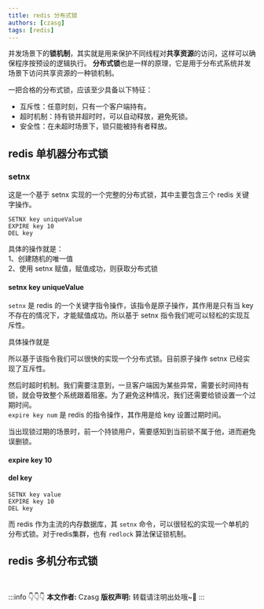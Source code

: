 ```yaml
---
title: redis 分布式锁
authors: [czasg]
tags: [redis]
---
```


<!--
https://juejin.cn/post/6936956908007850014
-->

并发场景下的**锁机制**，其实就是用来保护不同线程对**共享资源**的访问，这样可以确保程序按预设的逻辑执行。
**分布式锁**也是一样的原理，它是用于分布式系统并发场景下访问共享资源的一种锁机制。   

一把合格的分布式锁，应该至少具备以下特征：
* 互斥性：任意时刻，只有一个客户端持有。
* 超时机制：持有锁并超时时，可以自动释放，避免死锁。
* 安全性：在未超时场景下，锁只能被持有者释放。

<!--truncate-->

## redis 单机器分布式锁
### setnx
这是一个基于 setnx 实现的一个完整的分布式锁，其中主要包含三个 redis 关键字操作。
```shell script
SETNX key uniqueValue
EXPIRE key 10
DEL key
```
具体的操作就是：   
1、创建随机的唯一值  
2、使用 setnx 赋值，赋值成功，则获取分布式锁

#### setnx key uniqueValue
`setnx` 是 redis 的一个关键字指令操作，该指令是原子操作，其作用是只有当 key 不存在的情况下，才能赋值成功。所以基于 setnx 指令我们呢可以轻松的实现互斥性。

具体操作就是

所以基于该指令我们可以很快的实现一个分布式锁。目前原子操作 setnx 已经实现了互斥性。  

然后时超时机制。我们需要注意到，一旦客户端因为某些异常，需要长时间持有锁，就会导致整个系统跟着阻塞。为了避免这种情况，我们还需要给锁设置一个过期时间。   
`expire key num` 是 redis 的指令操作，其作用是给 key 设置过期时间。

当出现锁过期的场景时，前一个持锁用户，需要感知到当前锁不属于他，进而避免误删锁。

#### expire key 10

#### del key

```shell script
SETNX key value
EXPIRE key 10
DEL key
```

而 redis 作为主流的内存数据库，其 `setnx` 命令，可以很轻松的实现一个单机的分布式锁。对于redis集群，也有 `redlock` 算法保证锁机制。

## redis 多机分布式锁




<br/>

:::info 👇👇👇
**本文作者:** Czasg
**版权声明:** 转载请注明出处哦~👮‍
:::
